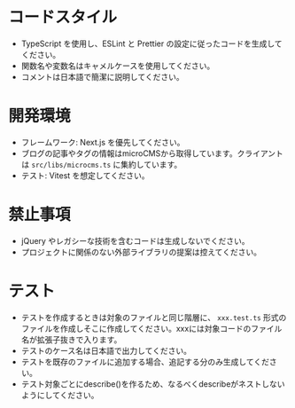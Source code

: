 # コードスタイル

- TypeScript を使用し、ESLint と Prettier の設定に従ったコードを生成してください。
- 関数名や変数名はキャメルケースを使用してください。
- コメントは日本語で簡潔に説明してください。

# 開発環境

- フレームワーク: Next.js を優先してください。
- ブログの記事やタグの情報はmicroCMSから取得しています。クライアントは `src/libs/microcms.ts` に集約しています。
- テスト: Vitest を想定してください。

# 禁止事項

- jQuery やレガシーな技術を含むコードは生成しないでください。
- プロジェクトに関係のない外部ライブラリの提案は控えてください。

# テスト

- テストを作成するときは対象のファイルと同じ階層に、 `xxx.test.ts` 形式のファイルを作成しそこに作成してください。xxxには対象コードのファイル名が拡張子抜きで入ります。
- テストのケース名は日本語で出力してください。
- テストを既存のファイルに追加する場合、追記する分のみ生成してください。
- テスト対象ごとにdescribe()を作るため、なるべくdescribeがネストしないようにしてください。
